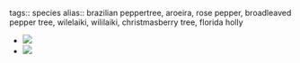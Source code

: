 tags:: species
alias:: brazilian peppertree, aroeira, rose pepper, broadleaved pepper tree, wilelaiki, wililaiki, christmasberry tree, florida holly

- ![](https://peach-geographical-bat-397.mypinata.cloud/ipfs/QmeyPf8xnViktrWEukU1LHSYBxW7U2Z1Lmtaytg5nV3djH)
- ![](https://peach-geographical-bat-397.mypinata.cloud/ipfs/QmfWHZjz3fqVmu3zgw3GnmzKLoNGGbhQz1fzpbyiVFSSFu)